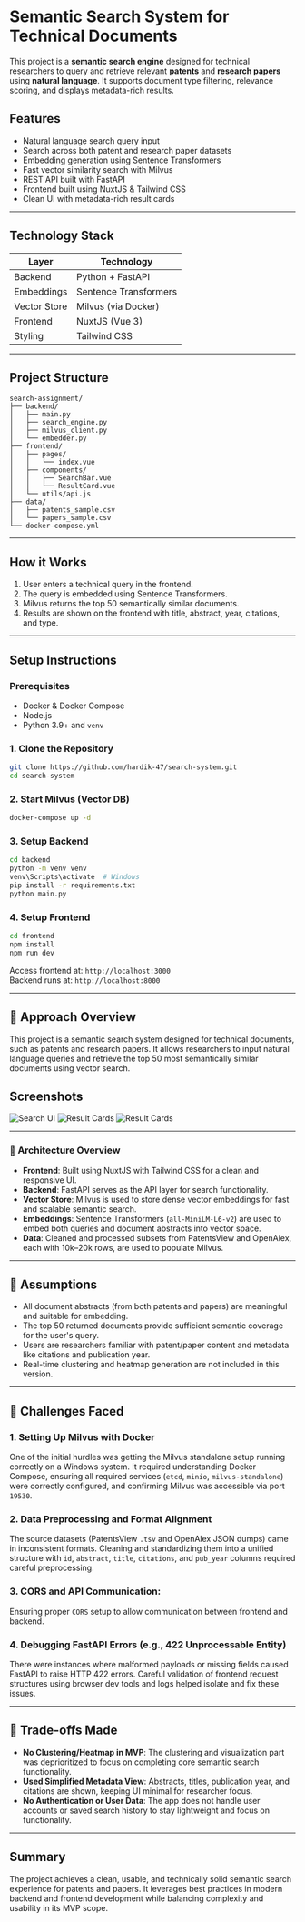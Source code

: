 
#  Semantic Search System for Technical Documents

This project is a **semantic search engine** designed for technical researchers to query and retrieve relevant **patents** and **research papers** using **natural language**. It supports document type filtering, relevance scoring, and displays metadata-rich results.

##  Features

-  Natural language search query input
-  Search across both patent and research paper datasets
-  Embedding generation using Sentence Transformers
-  Fast vector similarity search with Milvus
-  REST API built with FastAPI
-  Frontend built using NuxtJS & Tailwind CSS
-  Clean UI with metadata-rich result cards

---

## Technology Stack

| Layer        | Technology             |
|--------------|------------------------|
| Backend      | Python + FastAPI       |
| Embeddings   | Sentence Transformers  |
| Vector Store | Milvus (via Docker)    |
| Frontend     | NuxtJS (Vue 3)         |
| Styling      | Tailwind CSS           |

---

##  Project Structure

```
search-assignment/
├── backend/
│   ├── main.py
│   ├── search_engine.py
│   ├── milvus_client.py
│   └── embedder.py
├── frontend/
│   ├── pages/
│   │   └── index.vue
│   ├── components/
│   │   ├── SearchBar.vue
│   │   └── ResultCard.vue
│   └── utils/api.js
├── data/
│   ├── patents_sample.csv
│   └── papers_sample.csv
└── docker-compose.yml
```

---

##  How it Works

1. User enters a technical query in the frontend.
2. The query is embedded using Sentence Transformers.
3. Milvus returns the top 50 semantically similar documents.
4. Results are shown on the frontend with title, abstract, year, citations, and type.

---

##  Setup Instructions

### Prerequisites

- Docker & Docker Compose
- Node.js 
- Python 3.9+ and `venv`

### 1. Clone the Repository

```bash
git clone https://github.com/hardik-47/search-system.git
cd search-system
```

### 2. Start Milvus (Vector DB)

```bash
docker-compose up -d
```

### 3. Setup Backend

```bash
cd backend
python -m venv venv
venv\Scripts\activate  # Windows
pip install -r requirements.txt
python main.py
```

### 4. Setup Frontend

```bash
cd frontend
npm install
npm run dev
```

Access frontend at: `http://localhost:3000`  
Backend runs at: `http://localhost:8000`

---


## 📌 Approach Overview

This project is a semantic search system designed for technical documents, such as patents and research papers. It allows researchers to input natural language queries and retrieve the top 50 most semantically similar documents using vector search.

## Screenshots

![Search UI](./assets/ui.png)
![Result Cards](./assets/result.png)
![Result Cards](./assets/result2.png)


---

### 🔧 Architecture Overview

- **Frontend**: Built using NuxtJS with Tailwind CSS for a clean and responsive UI.
- **Backend**: FastAPI serves as the API layer for search functionality.
- **Vector Store**: Milvus is used to store dense vector embeddings for fast and scalable semantic search.
- **Embeddings**: Sentence Transformers (`all-MiniLM-L6-v2`) are used to embed both queries and document abstracts into vector space.
- **Data**: Cleaned and processed subsets from PatentsView and OpenAlex, each with 10k–20k rows, are used to populate Milvus.

---

## 📌 Assumptions

- All document abstracts (from both patents and papers) are meaningful and suitable for embedding.
- The top 50 returned documents provide sufficient semantic coverage for the user's query.
- Users are researchers familiar with patent/paper content and metadata like citations and publication year.
- Real-time clustering and heatmap generation are not included in this version.

---

## 📌 Challenges Faced

### 1. Setting Up Milvus with Docker
One of the initial hurdles was getting the Milvus standalone setup running correctly on a Windows system. It required understanding Docker Compose, ensuring all required services (`etcd`, `minio`, `milvus-standalone`) were correctly configured, and confirming Milvus was accessible via port `19530`.

### 2. Data Preprocessing and Format Alignment
The source datasets (PatentsView `.tsv` and OpenAlex JSON dumps) came in inconsistent formats. Cleaning and standardizing them into a unified structure with `id`, `abstract`, `title`, `citations`, and `pub_year` columns required careful preprocessing.

### 3. CORS and API Communication:
Ensuring proper `CORS` setup to allow communication between frontend and backend.

### 4. Debugging FastAPI Errors (e.g., 422 Unprocessable Entity)
There were instances where malformed payloads or missing fields caused FastAPI to raise HTTP 422 errors. Careful validation of frontend request structures using browser dev tools and logs helped isolate and fix these issues.

---

## 📌 Trade-offs Made

- **No Clustering/Heatmap in MVP**: The clustering and visualization part was deprioritized to focus on completing core semantic search functionality.
-  **Used Simplified Metadata View**: Abstracts, titles, publication year, and citations are shown, keeping UI minimal for researcher focus.
- **No Authentication or User Data**: The app does not handle user accounts or saved search history to stay lightweight and focus on functionality.

---

## Summary

The project achieves a clean, usable, and technically solid semantic search experience for patents and papers. It leverages best practices in modern backend and frontend development while balancing complexity and usability in its MVP scope.

